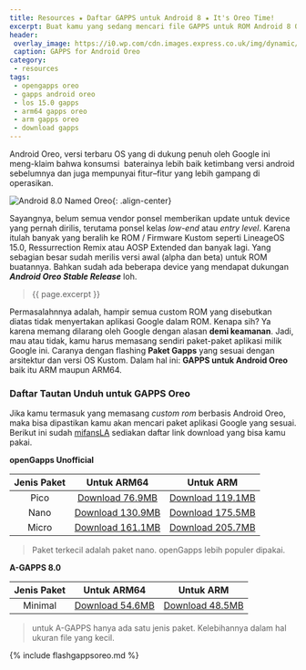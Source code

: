 ```yaml
---
title: Resources ★ Daftar GAPPS untuk Android 8 ★ It's Oreo Time!
excerpt: Buat kamu yang sedang mencari file GAPPS untuk ROM Android 8 Oreo, di sini tempatnya. Dijamin lengkap!
header:
 overlay_image: https://i0.wp.com/cdn.images.express.co.uk/img/dynamic/59/590x/Google-Android-8-0-UK-Release-Date-843020.jpg
 caption: GAPPS for Android Oreo
category:
 - resources
tags:
 - opengapps oreo
 - gapps android oreo
 - los 15.0 gapps
 - arm64 gapps oreo
 - arm gapps oreo
 - download gapps
---
```


Android Oreo, versi terbaru OS yang di dukung penuh oleh Google ini meng-klaim bahwa konsumsi  baterainya lebih baik ketimbang versi android sebelumnya dan juga mempunyai fitur–fitur yang lebih gampang di operasikan. 

![Android 8.0 Named Oreo](https://i0.wp.com/pocketnow.com/wp-content/uploads/2017/05/android-o-preview-video.jpg){: .align-center}

Sayangnya, belum semua vendor ponsel memberikan update untuk device yang pernah dirilis, terutama ponsel kelas _low-end_ atau _entry level_. Karena itulah banyak yang beralih ke ROM / Firmware Kustom seperti LineageOS 15.0, Ressurrection Remix atau AOSP Extended dan banyak lagi. Yang sebagian besar sudah merilis versi awal (alpha dan beta) untuk ROM buatannya. Bahkan sudah ada beberapa device yang mendapat dukungan _**Android Oreo Stable Release**_ loh.

> {{ page.excerpt }}

Permasalahnnya adalah, hampir semua custom ROM yang disebutkan diatas tidak menyertakan aplikasi Google dalam ROM. Kenapa sih? Ya karena memang dilarang oleh Google dengan alasan **demi keamanan**. Jadi, mau atau tidak, kamu harus memasang sendiri paket-paket aplikasi milik Google ini. Caranya dengan flashing **Paket Gapps** yang sesuai dengan arsitektur dan versi OS Kustom. Dalam hal ini: **GAPPS untuk Android Oreo** baik itu ARM maupun ARM64.

### Daftar Tautan Unduh untuk GAPPS Oreo

Jika kamu termasuk yang memasang _custom rom_ berbasis Android Oreo, maka bisa dipastikan kamu akan mencari paket aplikasi Google yang sesuai. Berikut ini sudah [mifansLA](https://mi.knoacc.org/) sediakan daftar link download yang bisa kamu pakai.

**openGapps Unofficial**

| Jenis Paket | Untuk ARM64 | Untuk ARM |
|:------:|:------:|:------:|
| Pico | [Download 76.9MB](/dl/afh?fid=673791459329052929&size=76.9MB&name=open_gapps-arm64-8.0-pico-20171012-UNOFFICIAL.zip) | [Download 119.1MB](/dl/afh?fid=673791459329052927&name=open_gapps-arm-8.0-pico-20171012-UNOFFICIAL.zip&size=119.1MB) |
| Nano | [Download 130.9MB](/dl/afh?fid=962021903579484389&size=130.9MB&name=open_gapps-arm64-8.0-nano-20171012-UNOFFICIAL.zip) | [Download 175.5MB](/dl/afh?fid=745849072291680470&name=open_gapps-arm-8.0-nano-20171012-UNOFFICIAL.zip&size=175.5MB) |
| Micro | [Download 161.1MB](/dl/afh?fid=889964283620757713&size=161.1MB&name=open_gapps-arm64-8.0-micro-20171012-UNOFFICIAL.zip) | [Download 205.7MB](/dl/afh?fid=889764386195932753&name=open_gapps-arm-8.0-micro-20171012-UNOFFICIAL.zip&size=205.7MB)

> Paket terkecil adalah paket nano. openGapps lebih populer dipakai.

**A-GAPPS 8.0**

| Jenis Paket | Untuk ARM64 | Untuk ARM |
|:------:|:------:|:------:|
| Minimal | [Download 54.6MB](/dl/afh?fid=673791459329050043&size=54.6MB&name=A-GAPPS-arm64--8.0-01102017.zip) | [Download 48.5MB](/dl/afh?fid=889764386195932753&size=48.5MB&name=A-GAPPS_8.0_arm_24092017.zip) |

> untuk A-GAPPS hanya ada satu jenis paket. Kelebihannya dalam hal ukuran file yang kecil.

{% include flashgappsoreo.md %}
